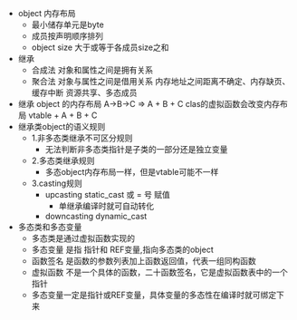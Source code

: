 - object 内存布局
    - 最小储存单元是byte
    - 成员按声明顺序排列
    - object size 大于或等于各成员size之和
- 继承
    - 合成法
        对象和属性之间是拥有关系
    - 聚合法
        对象与属性之间是借用关系
        内存地址之间距离不确定、内存缺页、缓存中断
        资源共享、多态成员
- 继承 object 的内存布局
    A->B->C => A + B + C
    clas的虚拟函数会改变内存布局 vtable + A + B + C
- 继承类object的语义规则
    - 1.非多态类继承不可区分规则
        - 无法判断非多态类指针是子类的一部分还是独立变量
    - 2.多态类继承规则
        - 多态object内存布局一样，但是vtable可能不一样
    - 3.casting规则
        - upcasting static_cast 或 = 号 赋值
            - 单继承编译时就可自动转化
        - downcasting dynamic_cast
- 多态类和多态变量
    - 多态类是通过虚拟函数实现的
    - 多态变量 是指 指针和 REF变量,指向多态类的object
    - 函数签名 是函数的参数列表加上函数返回值，代表一组同构函数
    - 虚拟函数 不是一个具体的函数，二十函数签名，它是虚拟函数表中的一个指针
    - 多态变量一定是指针或REF变量，具体变量的多态性在编译时就可绑定下来